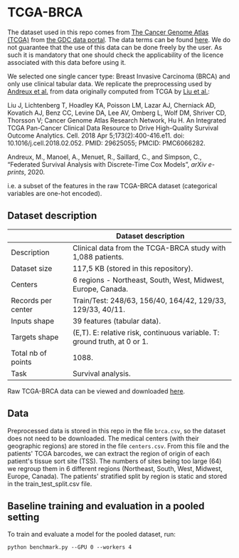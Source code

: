 # TCGA-BRCA
The dataset used in this repo comes from [The Cancer Genome Atlas (TCGA)](https://www.cancer.gov/about-nci/organization/ccg/research/structural-genomics/tcga) from [the GDC data portal](https://portal.gdc.cancer.gov/). 
The data terms can be found [here](https://gdc.cancer.gov/access-data/data-access-processes-and-tools).
We do not guarantee that the use of this data can be done freely by the user. As such it is mandatory that one should check the applicability of the licence associated with this data before using it.


We selected one single cancer type: Breast Invasive Carcinoma (BRCA) and only use clinical tabular data. We replicate the preprocessing used by [Andreux et al.](https://arxiv.org/pdf/2006.08997.pdf) from data originally computed from TCGA by [Liu et al.](https://pubmed.ncbi.nlm.nih.gov/29625055/):

Liu J, Lichtenberg T, Hoadley KA, Poisson LM, Lazar AJ, Cherniack AD, Kovatich AJ, Benz CC, Levine DA, Lee AV, Omberg L, Wolf DM, Shriver CD, Thorsson V; Cancer Genome Atlas Research Network, Hu H. An Integrated TCGA Pan-Cancer Clinical Data Resource to Drive High-Quality Survival Outcome Analytics. Cell. 2018 Apr 5;173(2):400-416.e11. doi: 10.1016/j.cell.2018.02.052. PMID: 29625055; PMCID: PMC6066282.

Andreux, M., Manoel, A., Menuet, R., Saillard, C., and Simpson, C., “Federated Survival Analysis with Discrete-Time Cox Models”, <i>arXiv e-prints</i>, 2020.

i.e. a subset of the features in the raw TCGA-BRCA dataset (categorical variables are one-hot encoded).


## Dataset description

|                    | Dataset description
|--------------------| -----------------------------------------------------------------------------------------------
| Description        | Clinical data from the TCGA-BRCA study with 1,088 patients.
| Dataset size       | 117,5 KB (stored in this repository).
| Centers            | 6 regions - Northeast, South, West, Midwest, Europe, Canada.
| Records per center | Train/Test: 248/63, 156/40, 164/42, 129/33, 129/33, 40/11.
| Inputs shape       | 39 features (tabular data).
| Targets shape      | (E,T). E: relative risk, continuous variable. T: ground truth, at 0 or 1. 
| Total nb of points | 1088.
| Task               | Survival analysis.


Raw TCGA-BRCA data can be viewed and downloaded [here](https://portal.gdc.cancer.gov/projects/TCGA-BRCA).

## Data
Preprocessed data is stored in this repo in the file ```brca.csv```, so the dataset does not need to be downloaded. The medical centers (with their geographic regions) are stored in the file ```centers.csv```. From this file and the patients' TCGA barcodes, we can extract the region of origin of each patient's tissue sort site (TSS). The numbers of sites being too large (64) we regroup them in 6 different regions (Northeast, South, West, Midwest, Europe, Canada). The patients' stratified split by region is static and stored in the train_test_split.csv file.

## Baseline training and evaluation in a pooled setting
To train and evaluate a model for the pooled dataset, run:
```
python benchmark.py --GPU 0 --workers 4
```
